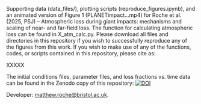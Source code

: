 Supporting data (data_files/), plotting scripts (reproduce_figures.ipynb), and an animated version of Figure 1 (PLANETimpact...mp4) for Roche et al. (2025, PSJ) – Atmospheric loss during giant impacts: mechanisms and scaling of near- and far-field loss. The function for calculating atmospheric loss can be found in X_atm_calc.py. Please download all files and directories in this repository if you wish to successfully reproduce any of the figures from this work. If you wish to make use of any of the functions, codes, or scripts contained in this repository, please cite as:

XXXXX

The initial conditions files, parameter files, and loss fractions vs. time data can be found in the Zenodo copy of this repository: [![DOI](https://zenodo.org/badge/DOI/10.5281/zenodo.15124315.svg)](https://doi.org/10.5281/zenodo.15124315)

Developer: matthew.roche@bristol.ac.uk. 
